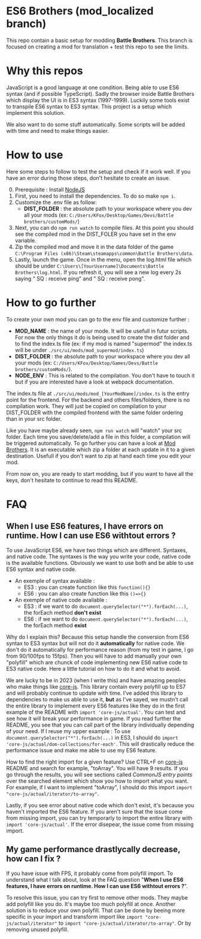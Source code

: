 # ES6 Brothers (mod_localized branch)
This repo contain a basic setup for modding **Battle Brothers**.
This branch is focused on creating a mod for translation + test this repo to see the limits.

# Why this repos
JavaScript is a good language at one condition. Being able to use ES6 syntax (and if possible TypeScript).
Sadly the browser inside Battle Brothers which display the UI is in ES3 syntax (1997-1999). Luckily some
tools exist to transpile ES6 syntax to ES3 syntax. This project is a setup which implement this solution.

We also want to do some stuff automatically. Some scripts will be added with time and need to make things
easier.

# How to use
Here some steps to follow to test the setup and check if it work well. If you have an error during those steps, don't hesitate to create an issue.  

0. Prerequisite : Install [NodeJS](https://nodejs.org/en)
1. First, you need to install the dependencies. To do so make `npm i`.
2. Customize the .env file as follow:
    - **DIST_FOLDER** : the absolute path to your workspace where you dev all your mods (ex: `C:/Users/KFox/Desktop/Games/Devs/Battle brothers/customMods/`)
3. Next, you can do `npm run watch` to compile files. At this point you should see the compiled mod in the DIST_FOLER you have set in the env variable.
4. Zip the compiled mod and move it in the data folder of the game `C:\Program Files (x86)\Steam\steamapps\common\Battle Brothers\data`.
5. Lastly, launch the game. Once in the menu, open the log.html file which should be under `C:\Users\[YourUsername]\Documents\Battle Brothers\log.html`. If you refresh it, you will see a new log every 2s saying "
SQ : receive ping" and "
SQ : receive pong".

# How to go further
To create your own mod you can go to the env file and customize further :  
- **MOD_NAME** : the name of your mode. It will be usefull in futur scripts. For now the only things it do is being used to create the dist folder and to find the index.ts file (ex: if my mod is named "supermod" the index.ts will be under `./src/ui/mods/mod_supermod/index.ts`)
- **DIST_FOLDER** : the absolute path to your workspace where you dev all your mods (ex: `C:/Users/KFox/Desktop/Games/Devs/Battle brothers/customMods/`).
- **NODE_ENV** : This is related to the compilation. You don't have to touch it but if you are interested have a look at webpack documentation.

The index.ts file at `./src/ui/mods/mod_[YourModName]/index.ts` is the entry point for the frontend. For the backend and others files/folders, there is no compilation work. They will just be copied on compilation to your DIST_FOLDER with the compiled frontend with the same folder ordering than in your src folder.

Like you have maybe already seen, `npm run watch` will "watch" your src folder. Each time you save/delete/add a file in this folder, a compilation will be triggered automatically. To go further you can have a look at [Mod Brothers](https://github.com/NathanGASC/Mod-Brothers). It is an executable which zip a folder at each update in it to a given destination. Usefull if you don't want to zip at hand each time you edit your mod.

From now on, you are ready to start modding, but if you want to have all the keys, don't hesitate to continue to read this README.

# FAQ
## **When I use ES6 features, I have errors on runtime. How I can use ES6 withtout errors ?**
To use JavaScript ES6, we have two things which are different. Syntaxes, and native code. The syntaxes is the way you write your code, native code is the available functions. Obviously we want to use both and be able to use ES6 syntax and native code.
- An exemple of syntax available :
    - ES3 : you can create function like this `function(){}`
    - ES6 : you can also create function like this `()=>{}`
- An exemple of native code available :
    - ES3 : if we want to do `document.querySelector("*").forEach(...)`, the forEach method **don't exist**
    - ES6 : if we want to do `document.querySelector("*").forEach(...)`, the forEach method **exist**

Why do I explain this? Because this setup handle the conversion from ES6 syntax to ES3 syntax but will not do it **automatically** for native code. We don't do it automatically for performance reason (from my test in game, I go from 90/100fps to 15fps). Then you will have to add manually your own "polyfill" which are chunck of code implementing new ES6 native code to ES3 native code. Here a little tutorial on how to do it and what to avoid.

We are lucky to be in 2023 (when I write this) and have amazing peoples who make things like [core-js](https://github.com/zloirock/core-js). This library contain every polyfill up to ES7 and will probably continue to update with time. I've added this library to dependencies to make us able to use it, **but** as I've sayed, we mustn't call the entire library to implement every ES6 features like they do in the first example of the README with `import 'core-js/actual'`. You can test and see how it will break your performance in game. If you read further the README, you see that you can call part of the library individually depending of your need. If I reuse my upper example : To use `document.querySelector("*").forEach(...)` in ES3, I should do `import 'core-js/actual/dom-collections/for-each'`. This will drastically reduce the performance issue and make me able to use my ES6 feature.

How to find the right import for a given feature? Use CTRL+F on [core-js](https://github.com/zloirock/core-js) README and search for example, "toArray". You will have 9 results. If you go through the results, you will see sections called *CommonJS entry points* over the searched element which show you how to import what you want. For example, if I want to implement "toArray", I should do this import `import "core-js/actual/iterator/to-array"`.

Lastly, if you see error about native code which don't exist, it's because you haven't imported the ES6 feature. If you aren't sure that the issue come from missing import, you can try temporarly to import the entire library with `import 'core-js/actual'`. If the error disepear, the issue come from missing import.

## **My game performance drastlycally decrease, how can I fix ?**
If you have issue with FPS, it probably come from polyfill import. To understand what I talk about, look at the FAQ question "**When I use ES6 features, I have errors on runtime. How I can use ES6 withtout errors ?**".

To resolve this issue, you can try first to remove other mods. They maybe add polyfill like you do. It's maybe too much polyfill at once. Another solution is to reduce your own polyfill. That can be done by beeing more specific in your import and transform import like `import "core-js/actual/iterator"` to `import "core-js/actual/iterator/to-array"`. Or by removing unused polyfill.